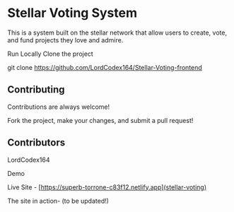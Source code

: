 # Stellar Voting System

This is a system built on the stellar network that allow users to  create, vote, and fund projects they love and admire.

Run Locally
Clone the project

git clone https://github.com/LordCodex164/Stellar-Voting-frontend



## Contributing

Contributions are always welcome!

Fork the project, make your changes, and submit a pull request!

## Contributors

LordCodex164

Demo


Live Site - [https://superb-torrone-c83f12.netlify.app](stellar-voting)

The site in action- (to be updated!)
